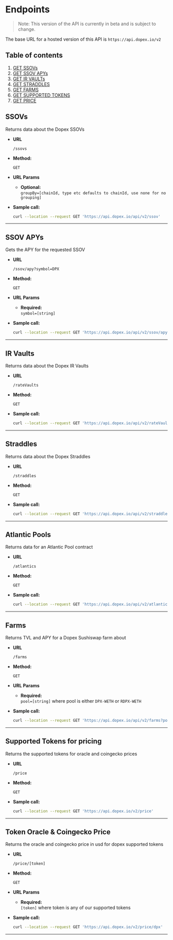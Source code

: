 # Endpoints

> Note: This version of the API is currently in beta and is subject to change.

The base URL for a hosted version of this API is `https://api.dopex.io/v2`

## Table of contents

1. [GET SSOVs](#ssovs)
2. [GET SSOV APYs](#ssov-apys)
3. [GET IR VAULTs](#ssovs)
4. [GET STRADDLES](#straddles)
5. [GET FARMS](#farms)
6. [GET SUPPORTED TOKENS](#supported-tokens-for-pricing)
7. [GET PRICE](#token-oracle--coingecko-price)

## SSOVs

Returns data about the Dopex SSOVs

-   **URL**

    `/ssovs`

-   **Method:**

    `GET`

-   **URL Params**

    -   **Optional:** <br />
        `groupBy=[chainId, type etc defaults to chainId, use none for no grouping]`

-   **Sample call:**

    ```bash
    curl --location --request GET 'https://api.dopex.io/api/v2/ssov'
    ```

---

## SSOV APYs

Gets the APY for the requested SSOV

-   **URL**

    `/ssov/apy?symbol=DPX`

-   **Method:**

    `GET`

-   **URL Params**

    -   **Required:** <br />
        `symbol=[string]`

-   **Sample call:**

    ```bash
    curl --location --request GET 'https://api.dopex.io/api/v2/ssov/apy?symbol=DPX-CALLS-SSOV-V2'
    ```

---

## IR Vaults

Returns data about the Dopex IR Vaults

-   **URL**

    `/rateVaults`

-   **Method:**

    `GET`

-   **Sample call:**

    ```bash
    curl --location --request GET 'https://api.dopex.io/api/v2/rateVaults'
    ```

---

## Straddles

Returns data about the Dopex Straddles

-   **URL**

    `/straddles`

-   **Method:**

    `GET`

-   **Sample call:**

    ```bash
    curl --location --request GET 'https://api.dopex.io/api/v2/straddles'
    ```

---

## Atlantic Pools

Returns data for an Atlantic Pool contract

-   **URL**

    `/atlantics`

-   **Method:**

    `GET`

-   **Sample call:**
    ```bash
    curl --location --request GET 'https://api.dopex.io/api/v2/atlantics'
    ```

---

## Farms

Returns TVL and APY for a Dopex Sushiswap farm about

-   **URL**

    `/farms`

-   **Method:**

    `GET`

-   **URL Params**

    -   **Required:** <br />
        `pool=[string]` where pool is either `DPX-WETH` or `RDPX-WETH`

-   **Sample call:**

    ```bash
    curl --location --request GET 'https://api.dopex.io/api/v2/farms?pool=DPX-WETH'
    ```

---

## Supported Tokens for pricing

Returns the supported tokens for oracle and coingecko prices

-   **URL**

    `/price`

-   **Method:**

    `GET`

-   **Sample call:**

    ```bash
    curl --location --request GET 'https://api.dopex.io/v2/price'
    ```

---

## Token Oracle & Coingecko Price

Returns the oracle and coingecko price in usd for dopex supported tokens

-   **URL**

    `/price/[token]`

-   **Method:**

    `GET`

-   **URL Params**

    -   **Required:** <br />
        `[token]` where token is any of our supported tokens

-   **Sample call:**

    ```bash
    curl --location --request GET 'https://api.dopex.io/v2/price/dpx'
    ```

---
